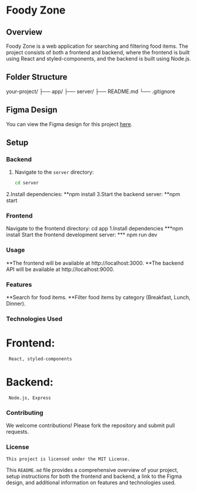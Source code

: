 # Foody Zone

## Overview
Foody Zone is a web application for searching and filtering food items. The project consists of both a frontend and backend, where the frontend is built using React and styled-components, and the backend is built using Node.js.

## Folder Structure
your-project/
├── app/
├── server/
├── README.md
└── .gitignore


## Figma Design
   You can view the Figma design for this project [here](https://www.figma.com/design/stCAy9iOx7EFJIzik1fC8s/Learn-React-with-10-Projects-(Copy)?node-id=343-53).

## Setup

### Backend
1. Navigate to the `server` directory:
   ```sh
   cd server
   
2.Install dependencies:
   **npm install
3.Start the backend server:
   **npm start
### Frontend
Navigate to the frontend directory:
  cd app
1.Install dependencies
   ***npm install
Start the frontend development server:
   *** npm run dev
   
### Usage
  **The frontend will be available at http://localhost:3000.
  **The backend API will be available at http://localhost:9000.
  
### Features
  **Search for food items.
  **Filter food items by category (Breakfast, Lunch, Dinner).
  
### Technologies Used
  # Frontend: 
     React, styled-components
  # Backend: 
     Node.js, Express

### Contributing
   We welcome contributions! Please fork the repository and submit pull requests.

### License
    This project is licensed under the MIT License.



This `README.md` file provides a comprehensive overview of your project, setup instructions for both the frontend and backend, a link to the Figma design, and additional information on features and technologies used.






